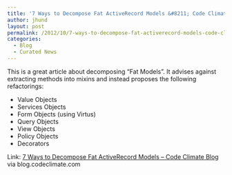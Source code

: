 ```yaml
---
title: '7 Ways to Decompose Fat ActiveRecord Models &#8211; Code Climate Blog'
author: jhund
layout: post
permalink: /2012/10/7-ways-to-decompose-fat-activerecord-models-code-climate-blog/
categories:
  - Blog
  - Curated News
---
```

This is a great article about decomposing &#8220;Fat Models&#8221;. It advises against extracting methods into mixins and instead proposes the following refactorings:

  * Value Objects
  * Services Objects
  * Form Objects (using Virtus)
  * Query Objects
  * View Objects
  * Policy Objects
  * Decorators

Link: [7 Ways to Decompose Fat ActiveRecord Models &#8211; Code Climate Blog][1] via blog.codeclimate.com

 [1]: http://bit.ly/TbNGvz